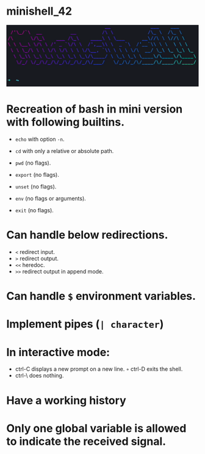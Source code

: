 # minishell_42

![](https://github.com/AllanRye9/minishell_42/blob/main/minishell.gif)

# Recreation of bash in mini version with following builtins.
- `echo` with option `-n`.
* `cd` with only a relative or absolute path.
+ `pwd` (no flags).
- `export` (no flags).
* `unset` (no flags).
+ `env` (no flags or arguments).
- `exit` (no flags).

# Can handle below redirections.
- `<` redirect input.
- `>` redirect output.
- `<<` heredoc.
- `>>` redirect output in append mode.

# Can handle `$` environment variables.

# Implement pipes (`| character`)

# In interactive mode:
- ctrl-C displays a new prompt on a new line. ◦ ctrl-D exits the shell.
- ctrl-\ does nothing.

# Have a working history

# Only one global variable is allowed to indicate the received signal.